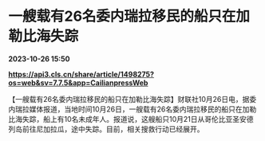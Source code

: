 # 一艘载有26名委内瑞拉移民的船只在加勒比海失踪

**2023-10-26 15:50**

**https://api3.cls.cn/share/article/1498275?os=web&sv=7.7.5&app=CailianpressWeb**

【一艘载有26名委内瑞拉移民的船只在加勒比海失踪】财联社10月26日电，据委内瑞拉媒体报道，当地时间10月26日，一艘载有26名委内瑞拉移民的船只在加勒比海失踪，船上有10名未成年人。报道说，这艘船只10月21日从哥伦比亚圣安德列岛前往尼加拉瓜，途中失踪。目前，相关搜救行动已经展开。